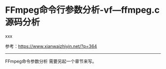 # FFmpeg命令行参数分析-vf—ffmpeg.c源码分析

<div id="meta-description---">xxx</div>

参考：https://www.xianwaizhiyin.net/?p=364



---

FFmpeg命令参数分析 需要另起一个章节来写。
